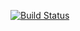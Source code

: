 [![Build Status](https://travis-ci.org/alsami/etdb-servicebase-aspnet-core.svg?branch=master)](https://travis-ci.org/alsami/etdb-servicebase-aspnet-core)
